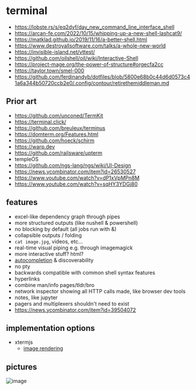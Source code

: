 # terminal

* https://lobste.rs/s/eq2dyf/day_new_command_line_interface_shell
* https://arcan-fe.com/2022/10/15/whipping-up-a-new-shell-lashcat9/
* https://matklad.github.io/2019/11/16/a-better-shell.html
* https://www.destroyallsoftware.com/talks/a-whole-new-world
* https://invisible-island.net/vttest/
* https://github.com/oilshell/oil/wiki/Interactive-Shell
* https://project-mage.org/the-power-of-structure#orgecfa2cc
* https://taylor.town/smel-000
* https://github.com/ferdinandyb/dotfiles/blob/5800e68b0c44d6d0573c41a6a344b50720ccb2e0/.config/contour/retirethemiddleman.md

## Prior art
* https://github.com/unconed/TermKit
* https://terminal.click/
* https://github.com/breuleux/terminus
* https://domterm.org/Features.html
* https://github.com/hoeck/schirm
* https://warp.dev
* https://github.com/railsware/upterm
* templeOS
* https://github.com/ngs-lang/ngs/wiki/UI-Design
* https://news.ycombinator.com/item?id=26530527
* https://www.youtube.com/watch?v=dP1xVpMPn8M
* https://www.youtube.com/watch?v=sqHY3YDGj80

## features
* excel-like dependency graph through pipes
* more structured outputs (like nushell & powershell)
* no blocking by default (all jobs run with &)
* collapsible outputs / folding
* `cat image.jpg`, videos, etc...
* real-time visual piping e.g. through imagemagick
* more interactive stuff? html?
* [autocompletion](https://fig.io/) & discoverability
* no pty
* backwards compatible with common shell syntax features
* hyperlinks
* combine man/info pages/tldr/bro
* network inspector showing all HTTP calls made, like browser dev tools
* notes, like jupyter
* pagers and multiplexers shouldn't need to exist
* https://news.ycombinator.com/item?id=39504072

## implementation options
* xtermjs
    * [image rendering](https://github.com/jerch/xterm-addon-image/blob/c3f41e7cc8d86d73d070003b82c049fabe43cdaf/src/ImageRenderer.ts)

## pictures
![image](https://github.com/benwaffle/terminal/assets/1713819/9796cd61-8e2c-45e7-b4ae-c24ef8a10533)
